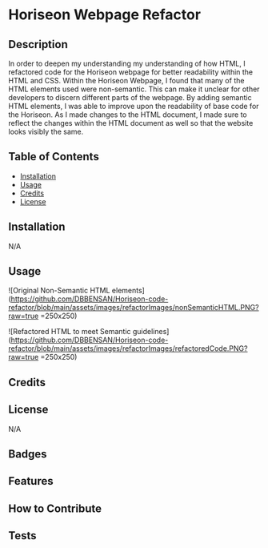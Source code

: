 # Horiseon Webpage Refactor

## Description

In order to deepen my understanding my understanding of how HTML, I refactored code for the Horiseon webpage for better readability within the HTML and CSS. Within the Horiseon Webpage, I found that many of the HTML elements used were non-semantic. This can make it unclear for other developers to discern different parts of the webpage. By adding semantic HTML elements, I was able to improve upon the readability of base code for the Horiseon. As I made changes to the HTML document, I made sure to reflect the changes within the HTML document as well so that the website looks visibly the same.

## Table of Contents

- [Installation](#installation)
- [Usage](#usage)
- [Credits](#credits)
- [License](#license)

## Installation

N/A

## Usage


![Original Non-Semantic HTML elements](https://github.com/DBBENSAN/Horiseon-code-refactor/blob/main/assets/images/refactorImages/nonSemanticHTML.PNG?raw=true =250x250)

![Refactored HTML to meet Semantic guidelines](https://github.com/DBBENSAN/Horiseon-code-refactor/blob/main/assets/images/refactorImages/refactoredCode.PNG?raw=true =250x250)

## Credits



## License

N/A

## Badges

## Features

## How to Contribute

## Tests
